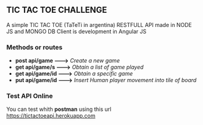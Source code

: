 ## TIC TAC TOE CHALLENGE

A simple TIC TAC TOE (TaTeTi in argentina) RESTFULL API made in NODE JS and MONGO DB
Client is development in Angular JS
### Methods or routes

+ **post api/game    --->** *Create a new game*
+ **get  api/game/s  --->** *Obtain a list of game played*
+ **get  api/game/id --->** *Obtain a specific game*
+ **put api/game/id --->** *Insert Human player movement into tile of board*

### Test API Online
You can test whith **postman** using this url  https://tictactoeapi.herokuapp.com